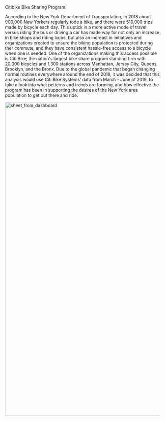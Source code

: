 Citibike Bike Sharing Program

According to the New York Department of Transportation, in 2018 about 900,000 New Yorkers regularly tode a bike, and there were 510,000 trips made by bicycle each day. 
This uptick in a more active mode of travel versus riding the bus or driving a car has made way for not only an increase in bike shops and riding lcubs, but also an increast in initiatives and organizations created to ensure the biking population is protected during ther commute, and they have consistent hassle-free access to a bicycle when one is needed.
One of the organizations making this access possible is Citi Bike; the nation's largest bike share program standing firm with 20,000 bicycles and 1,300 stations across Manhattan, Jersey City, Queens, Brooklyn, and the Bronx.
Due to the global pandemic that began changing normal routines everywhere around the end of 2019, it was decided that this analysis would use Citi Bike Systems' data from March - June of 2019, to take a look into what petterns and trends are forming, and how effective the program has been in supporting the desires of the New York area population to get out there and ride.

<img width="1018" alt="sheet_from_dashboard" src="https://user-images.githubusercontent.com/75462361/123554215-91df2380-d744-11eb-9a34-ac5d1d8b19ed.png">

